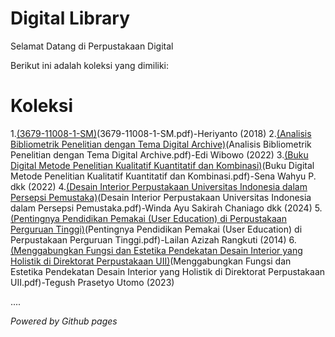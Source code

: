 # Digital Library

Selamat Datang di Perpustakaan Digital

Berikut ini adalah koleksi yang dimiliki:
# Koleksi

1.[(3679-11008-1-SM)](ebook)(3679-11008-1-SM.pdf)-Heriyanto (2018)
2.[(Analisis Bibliometrik Penelitian dengan Tema Digital Archive)](ebook)(Analisis Bibliometrik Penelitian dengan Tema Digital Archive.pdf)-Edi Wibowo (2022)
3.[(Buku Digital Metode Penelitian Kualitatif Kuantitatif dan Kombinasi)](ebook)(Buku Digital Metode Penelitian Kualitatif Kuantitatif dan Kombinasi.pdf)-Sena Wahyu P. dkk (2022)
4.[(Desain Interior Perpustakaan Universitas Indonesia dalam Persepsi Pemustaka)](ebook)(Desain Interior Perpustakaan Universitas Indonesia dalam Persepsi Pemustaka.pdf)-Winda Ayu Sakirah Chaniago dkk (2024)
5.[(Pentingnya Pendidikan Pemakai (User Education) di Perpustakaan Perguruan Tinggi)](ebook)(Pentingnya Pendidikan Pemakai (User Education) di Perpustakaan Perguruan Tinggi.pdf)-Lailan Azizah Rangkuti (2014)
6.[(Menggabungkan Fungsi dan Estetika Pendekatan Desain Interior yang Holistik di Direktorat Perpustakaan UII)](ebook)(Menggabungkan Fungsi dan Estetika Pendekatan Desain Interior yang Holistik di Direktorat Perpustakaan UII.pdf)-Tegush Prasetyo Utomo (2023)

....

*Powered by Github pages*
